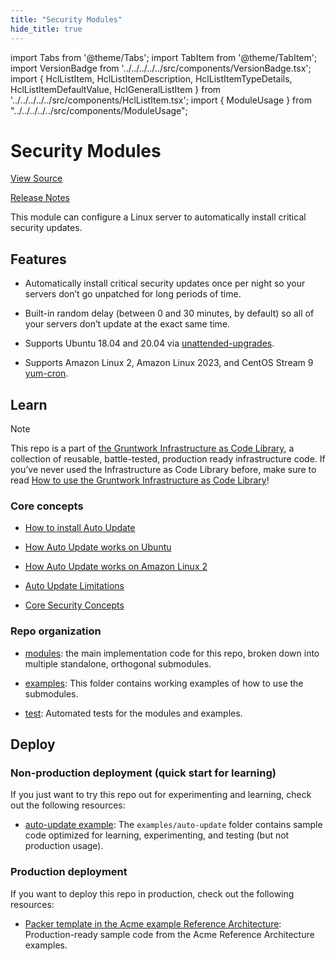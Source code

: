 ```yaml
---
title: "Security Modules"
hide_title: true
---
```


import Tabs from '@theme/Tabs';
import TabItem from '@theme/TabItem';
import VersionBadge from '../../../../../src/components/VersionBadge.tsx';
import { HclListItem, HclListItemDescription, HclListItemTypeDetails, HclListItemDefaultValue, HclGeneralListItem } from '../../../../../src/components/HclListItem.tsx';
import { ModuleUsage } from "../../../../../src/components/ModuleUsage";

<VersionBadge repoTitle="Security Modules" version="0.75.1" lastModifiedVersion="0.74.2"/>

# Security Modules

<a href="https://github.com/gruntwork-io/terraform-aws-security/tree/v0.75.1/modules/auto-update" className="link-button" title="View the source code for this module in GitHub.">View Source</a>

<a href="https://github.com/gruntwork-io/terraform-aws-security/releases/tag/v0.74.2" className="link-button" title="Release notes for only versions which impacted this module.">Release Notes</a>

This module can configure a Linux server to automatically install critical security updates.

## Features

*   Automatically install critical security updates once per night so your servers don’t go unpatched for long periods of time.

*   Built-in random delay (between 0 and 30 minutes, by default) so all of your servers don’t update at the exact same time.

*   Supports Ubuntu 18.04 and 20.04 via [unattended-upgrades](https://help.ubuntu.com/lts/serverguide/automatic-updates.html).

*   Supports Amazon Linux 2, Amazon Linux 2023, and CentOS Stream 9 [yum-cron](http://man7.org/linux/man-pages/man8/yum-cron.8.html).

## Learn

Note

This repo is a part of [the Gruntwork Infrastructure as Code Library](https://gruntwork.io/infrastructure-as-code-library/), a collection of reusable, battle-tested, production ready infrastructure code. If you’ve never used the Infrastructure as Code Library before, make sure to read [How to use the Gruntwork Infrastructure as Code Library](https://gruntwork.io/guides/foundations/how-to-use-gruntwork-infrastructure-as-code-library/)!

### Core concepts

*   [How to install Auto Update](https://github.com/gruntwork-io/terraform-aws-security/tree/v0.75.1/modules/auto-update/core-concepts.md#installation)

*   [How Auto Update works on Ubuntu](https://github.com/gruntwork-io/terraform-aws-security/tree/v0.75.1/modules/auto-update/core-concepts.md#ubuntu-support)

*   [How Auto Update works on Amazon Linux 2](https://github.com/gruntwork-io/terraform-aws-security/tree/v0.75.1/modules/auto-update/core-concepts.md#amazon-linux-support)

*   [Auto Update Limitations](https://github.com/gruntwork-io/terraform-aws-security/tree/v0.75.1/modules/auto-update/core-concepts.md#limitations)

*   [Core Security Concepts](https://github.com/gruntwork-io/terraform-aws-security/tree/v0.75.1/README.adoc#core-concepts)

### Repo organization

*   [modules](https://github.com/gruntwork-io/terraform-aws-security/tree/v0.75.1/modules): the main implementation code for this repo, broken down into multiple standalone, orthogonal submodules.

*   [examples](https://github.com/gruntwork-io/terraform-aws-security/tree/v0.75.1/examples): This folder contains working examples of how to use the submodules.

*   [test](https://github.com/gruntwork-io/terraform-aws-security/tree/v0.75.1/test): Automated tests for the modules and examples.

## Deploy

### Non-production deployment (quick start for learning)

If you just want to try this repo out for experimenting and learning, check out the following resources:

*   [auto-update example](https://github.com/gruntwork-io/terraform-aws-security/tree/v0.75.1/examples/auto-update): The `examples/auto-update` folder contains sample code optimized for learning, experimenting, and testing (but not production usage).

### Production deployment

If you want to deploy this repo in production, check out the following resources:

*   [Packer template in the Acme example Reference Architecture](https://github.com/gruntwork-io/infrastructure-modules-multi-account-acme/blob/main/services/eks-cluster/packer/eks-node.json): Production-ready sample code from the Acme Reference Architecture examples.

<!-- ##DOCS-SOURCER-START
{
  "originalSources": [
    "https://github.com/gruntwork-io/terraform-aws-security/tree/v0.75.1/modules/auto-update/readme.adoc",
    "https://github.com/gruntwork-io/terraform-aws-security/tree/v0.75.1/modules/auto-update/variables.tf",
    "https://github.com/gruntwork-io/terraform-aws-security/tree/v0.75.1/modules/auto-update/outputs.tf"
  ],
  "sourcePlugin": "module-catalog-api",
  "hash": "713f3bc62dd8dbb3478f884da49090d3"
}
##DOCS-SOURCER-END -->
